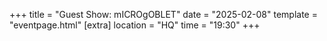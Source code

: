 +++
title = "Guest Show: mICROgOBLET"
date = "2025-02-08"
template = "eventpage.html"
[extra]
location = "HQ"
time = "19:30"
+++
